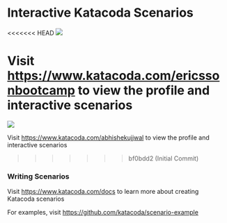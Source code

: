 # Interactive Katacoda Scenarios

<<<<<<< HEAD
[![](http://shields.katacoda.com/katacoda/ericssonbootcamp/count.svg)](https://www.katacoda.com/ericssonbootcamp "Get your profile on Katacoda.com")

Visit https://www.katacoda.com/ericssonbootcamp to view the profile and interactive scenarios
=======
[![](http://shields.katacoda.com/katacoda/abhishekujjwal/count.svg)](https://www.katacoda.com/abhishekujjwal "Get your profile on Katacoda.com")

Visit https://www.katacoda.com/abhishekujjwal to view the profile and interactive scenarios
>>>>>>> bf0bdd2 (Initial Commit)

### Writing Scenarios
Visit https://www.katacoda.com/docs to learn more about creating Katacoda scenarios

For examples, visit https://github.com/katacoda/scenario-example
